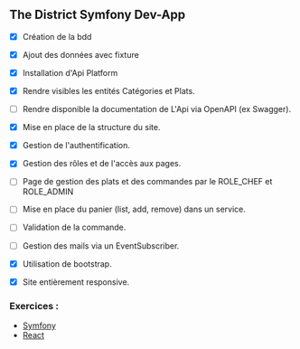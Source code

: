 ## The District Symfony Dev-App

- [x] Création de la bdd
- [x] Ajout des données avec fixture

- [x] Installation d'Api Platform
- [x] Rendre visibles les entités Catégories et Plats.
- [ ] Rendre disponible la documentation de L'Api via OpenAPI (ex Swagger).

- [x] Mise en place de la structure du site.
- [x] Gestion de l'authentification.
- [x] Gestion des rôles et de l'accès aux pages.
- [ ] Page de gestion des plats et des commandes par le ROLE_CHEF et ROLE_ADMIN

- [ ] Mise en place du panier (list, add, remove) dans un service.
- [ ] Validation de la commande.
- [ ] Gestion des mails via un EventSubscriber.

- [x] Utilisation de bootstrap.
- [x] Site entièrement responsive.

### Exercices :

- [Symfony](https://github.com/MickaelMd/AFPA_MS_Dev_App/tree/1.-Symfony)
- [React](https://github.com/MickaelMd/AFPA_MS_Dev_App/tree/2.-React)
